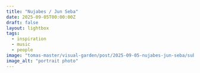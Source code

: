 ```yaml
---
title: "Nujabes / Jun Seba"
date: 2025-09-05T00:00:00Z
draft: false
layout: lightbox
tags:
  - inspiration
  - music
  - people
image: "tomas-master/visual-garden/post/2025-09-05-nujabes-jun-seba/suba-jen-nujabes.jpg"
image_alt: "portrait photo"
---
```



